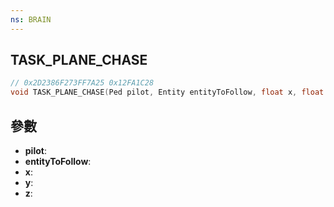 ```yaml
---
ns: BRAIN
---
```

## TASK_PLANE_CHASE

```c
// 0x2D2386F273FF7A25 0x12FA1C28
void TASK_PLANE_CHASE(Ped pilot, Entity entityToFollow, float x, float y, float z);
```


## 參數
* **pilot**: 
* **entityToFollow**: 
* **x**: 
* **y**: 
* **z**: 

